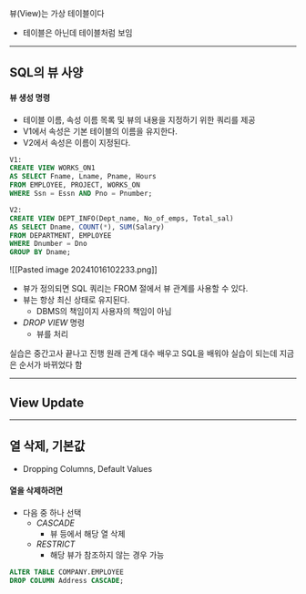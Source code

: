 뷰(View)는 가상 테이블이다
- 테이블은 아닌데 테이블처럼 보임

---
## SQL의 뷰 사양
#### 뷰 생성 명령
- 테이블 이름, 속성 이름 목록 및 뷰의 내용을 지정하기 위한 쿼리를 제공
- V1에서 속성은 기본 테이블의 이름을 유지한다.
- V2에서 속성은 이름이 지정된다.

```SQL
V1:
CREATE VIEW WORKS_ON1
AS SELECT Fname, Lname, Pname, Hours
FROM EMPLOYEE, PROJECT, WORKS_ON
WHERE Ssn = Essn AND Pno = Pnumber;

V2:
CREATE VIEW DEPT_INFO(Dept_name, No_of_emps, Total_sal)
AS SELECT Dname, COUNT(*), SUM(Salary)
FROM DEPARTMENT, EMPLOYEE
WHERE Dnumber = Dno
GROUP BY Dname;
```

![[Pasted image 20241016102233.png]]

- 뷰가 정의되면 SQL 쿼리는 FROM 절에서 뷰 관계를 사용할 수 있다.
- 뷰는 항상 최신 상태로 유지된다.
	- DBMS의 책임이지 사용자의 책임이 아님
- *DROP VIEW* 명령
	- 뷰를 처리

실습은 중간고사 끝나고 진행
원래 관계 대수 배우고 SQL을 배워야 실습이 되는데 지금은 순서가 바뀌었다 함

---
## View Update
---
## 열 삭제, 기본값
- Dropping Columns, Default Values

#### 열을 삭제하려면
- 다음 중 하나 선택
	- *CASCADE*
		- 뷰 등에서 해당 열 삭제
	- *RESTRICT*
		- 해당 뷰가 참조하지 않는 경우 가능

```SQL
ALTER TABLE COMPANY.EMPLOYEE
DROP COLUMN Address CASCADE;
```

